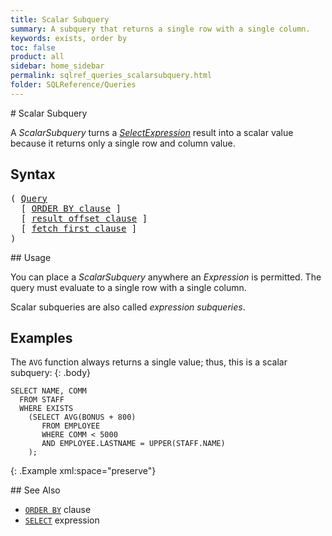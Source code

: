 ```yaml
---
title: Scalar Subquery
summary: A subquery that returns a single row with a single column.
keywords: exists, order by
toc: false
product: all
sidebar: home_sidebar
permalink: sqlref_queries_scalarsubquery.html
folder: SQLReference/Queries
---
```

<section>
<div class="TopicContent" data-swiftype-index="true" markdown="1">
# Scalar Subquery

A *ScalarSubquery* turns a
*[SelectExpression](sqlref_expressions_select.html)* result into a
scalar value because it returns only a single row and column value.

## Syntax

<div class="fcnWrapperWide"><pre class="FcnSyntax">
( <a href="sqlref_queries_query.html">Query</a>
  [ <a href="sqlref_clauses_orderby.html">ORDER BY clause</a> ]
  [ <a href="sqlref_clauses_resultoffset.html">result offset clause</a> ]
  [ <a href="sqlref_clauses_resultoffset.html">fetch first clause</a> ]
)</pre>

</div>
## Usage

You can place a *ScalarSubquery* anywhere an *Expression* is permitted.
The query must evaluate to a single row with a single column.

Scalar subqueries are also called *expression subqueries*.

## Examples

The `AVG` function always returns a single value; thus, this is a scalar
subquery:
{: .body}

<div class="preWrapperWide" markdown="1">

    SELECT NAME, COMM
      FROM STAFF
      WHERE EXISTS
        (SELECT AVG(BONUS + 800)
           FROM EMPLOYEE
           WHERE COMM < 5000
           AND EMPLOYEE.LASTNAME = UPPER(STAFF.NAME)
        );
{: .Example xml:space="preserve"}

</div>
## See Also

* [`ORDER BY`](sqlref_clauses_orderby.html) clause
* [`SELECT`](sqlref_expressions_select.html) expression

</div>
</section>
